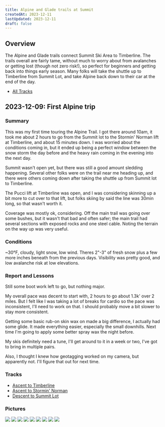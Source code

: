 ```yaml
---
title: Alpine and Glade trails at Summit
createdAt: 2023-12-11
lastUpdated: 2023-12-11
draft: false
---
```

## Overview
The Alpine and Glade trails connect Summit Ski Area to Timberline.  The trails overall are fairly tame, without much to worry about from avalanches or getting lost (though not zero risk!), so perfect for beginners and getting back into things early season.  Many folks will take the shuttle up to Timberline from Summit Lot, and take Alpine back down to their car at the end of the day.

- [All Tracks](https://www.gaiagps.com/map/?loc=14.2/-121.7431/45.3157&pubLink=goSeVIWBCqBxqEhatvp68dab&folderId=8f61c86b-a2ff-4578-acb1-c717563a2fd0&layer=GaiaTopoRasterFeet)

## 2023-12-09: First Alpine trip
### Summary
This was my first time touring the Alpine Trail.  I got there around 10am, it took me about 2 hours to go from the Summit lot to the Stormin' Norman lift at Timberline, and about 15 minutes down. I was worried about the conditions coming in, but it ended up being a perfect window between the snow storm the day before and the heavy rain coming in the evening into the next day.

Summit wasn't open yet, but there was still a good amount sledding happening. Several other folks were on the trail near me heading up, and there were others coming down after taking the shuttle up from Summit lot to Timberline.

The Pucci lift at Timberline was open, and I was considering skinning up a bit more to cut over to that lift, but folks skiing by said the line was 30min long, so that wasn't worth it.

Coverage was mostly ok, considering. Off the main trail was going over some bushes, but it wasn't that bad and often safer; the main trail had several sections with exposed rocks and one steel cable.  Noting the terrain on the way up was very useful.

### Conditions
~30°F, cloudy, light snow, low wind.  Theres 2"-3" of fresh snow plus a few more inches beneath from the previous days. Visibility was pretty good, and low avalanche risk at low elevations.

### Report and Lessons
Still some boot work left to go, but nothing major.

My overall pace was decent to start with, 2 hours to go about 1.3k' over 2 miles.  But I felt like I was taking a lot of breaks for cardio so the pace was inconsistent, I'll need to work on that.  I should probably move a bit slower to stay more consistent.

Getting some basic rub-on skin wax on made a big difference, I actually had some glide.  It made everything easier, especially the small downhills.  Next time I'm going to apply some better spray wax the night before.

My skis definitely need a tune, I'll get around to it in a week or two, I've got to bring in multiple pairs.

Also, I thought I knew how geotagging worked on my camera, but apparently not. I'll figure that out for next time.

### Tracks
- [Ascent to Timberline](https://www.gaiagps.com/map/?loc=13.0/-121.7591/45.3137&pubLink=bB1S4X378FCuN34kKIGPMOS4&trackId=8809a3c0-e792-402b-9cd0-07c4bb655645)
- [Ascent to Stormin' Norman](https://www.gaiagps.com/map/?loc=13.0/-121.7591/45.3137&pubLink=GLC6UQNuiH1Duo5pOdwgCMhS&trackId=f9da21ab-6820-4a1a-9fa5-00e863cef3b4)
- [Descent to Summit Lot](https://www.gaiagps.com/map/?loc=13.0/-121.7591/45.3137&pubLink=BrSpKeLEjpP1yH3HslN4g7OE&trackId=5382704d-97d7-4e07-bd8d-e75fcbe4528b)

### Pictures
[![](/img/ski/MtHood/2023-12-09/palmer_glacier_morning_thumbnail.png)](/img/ski/MtHood/2023-12-09/palmer_glacier_morning.png "A nice morning screengrab from the Palmer Lift webcam before starting the drive")
[![](/img/ski/MtHood/2023-12-09/summit_lot_thumbnail.jpg)](/img/ski/MtHood/2023-12-09/summit_lot.jpg "Summit lot, gearing up")
[![](/img/ski/MtHood/2023-12-09/summit_lift_thumbnail.jpg)](/img/ski/MtHood/2023-12-09/summit_lift.jpg "Top of the Summit lift")
[![](/img/ski/MtHood/2023-12-09/start_of_alpine_thumbnail.jpg)](/img/ski/MtHood/2023-12-09/start_of_alpine.jpg "Snowboarder coming down after a shuttle ride at the start of the Alpine trail")
[![](/img/ski/MtHood/2023-12-09/low_workable_coverage_thumbnail.jpg)](/img/ski/MtHood/2023-12-09/low_workable_coverage.jpg "Low coverage, but workable to ski on")
[![](/img/ski/MtHood/2023-12-09/sign_back_down_thumbnail.jpg)](/img/ski/MtHood/2023-12-09/sign_back_down.jpg "The sign leading back down to Summit")
[![](/img/ski/MtHood/2023-12-09/sign_heading_up_thumbnail.jpg)](/img/ski/MtHood/2023-12-09/sign_heading_up.jpg "Getting passed at the sign marking the way to Timberline")
[![](/img/ski/MtHood/2023-12-09/timberline_thumbnail.jpg)](/img/ski/MtHood/2023-12-09/timberline.jpg "Just after entering Timberline")
[![](/img/ski/MtHood/2023-12-09/stormin_norman_thumbnail.jpg)](/img/ski/MtHood/2023-12-09/stormin_norman.jpg "A look up Stormin' Norman")